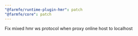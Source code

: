```yaml
---
"@farmfe/runtime-plugin-hmr": patch
"@farmfe/core": patch
---
```


Fix mixed hmr ws protocol when proxy online host to localhost
